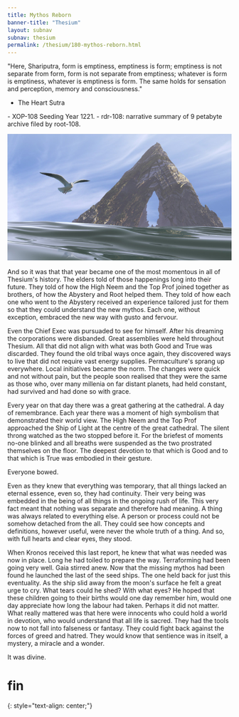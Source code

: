 ```yaml
---
title: Mythos Reborn
banner-title: "Thesium" 
layout: subnav 
subnav: thesium 
permalink: /thesium/180-mythos-reborn.html
---
```


<div class="quote">
"Here, Shariputra, form is emptiness, emptiness is form;  
emptiness is not separate from form,  
form is not separate from emptiness;  
whatever is form is emptiness, whatever is emptiness is form.  
The same holds for sensation and perception, memory and consciousness."

- The Heart Sutra
</div>

<div class="data">
- XOP-108 Seeding Year 1221.
- rdr-108: narrative summary of 9 petabyte archive filed by root-108.  
</div>

![mouette solitaire - capn-damo deviantart.com](/assets/images/Thesium/mouette-solitaire.jpg) 

And so it was that that year became one of the most momentous in all of
Thesium's history. The elders told of those happenings long into their future.
They told of how the High Neem and the Top Prof joined together as brothers, of
how the Abystery and Root helped them. They told of how each one who went to
the Abystery received an experience tailored just for them so that they could
understand the new mythos. Each one, without exception, embraced the new way
with gusto and fervour.

Even the Chief Exec was pursuaded to see for himself. After his dreaming the
corporations were disbanded. Great assemblies were held throughout Thesium. All
that did not align with what was both Good and True was discarded. They found
the old tribal ways once again, they discovered ways to live that did not
require vast energy supplies. Permaculture's sprang up everywhere. Local
initiatives became the norm. The changes were quick and not without pain, but
the people soon realised that they were the same as those who, over many
millenia on far distant planets, had held constant, had survived and had done
so with grace.

Every year on that day there was a great gathering at the cathedral. A day of
remembrance. Each year there was a moment of high symbolism that demonstrated
their world view. The High Neem and the Top Prof approached the Ship of Light
at the centre of the great cathedral. The silent throng watched as the two
stopped before it. For the briefest of moments no-one blinked and all breaths
were suspended as the two prostrated themselves on the floor. The deepest
devotion to that which is Good and to that which is True was embodied in their
gesture.

Everyone bowed.

Even as they knew that everything was temporary, that all things lacked an
eternal essence, even so, they had continuity. Their very being was embedded in
the being of all things in the ongoing rush of life. This very fact meant that
nothing was separate and therefore had meaning. A thing was always related to
everything else. A person or process could not be somehow detached from the
all. They could see how concepts and definitions, however useful, were never the
whole truth of a thing. And so, with full hearts and clear eyes, they stood.

When Kronos received this last report, he knew that what was needed was now in
place. Long he had toiled to prepare the way. Terraforming had been going very
well. Gaia stirred anew. Now that the missing mythos had been found he launched
the last of the seed ships. The one held back for just this eventuality. As the
ship slid away from the moon's surface he felt a great urge to cry. What tears
could he shed? With what eyes? He hoped that these children going to their
births would one day remember him, would one day appreciate how long the labour
had taken. Perhaps it did not matter. What really mattered was that here were
innocents who could hold a world in devotion, who would understand that all
life is sacred. They had the tools now to not fall into falseness or fantasy.
They could fight back against the forces of greed and hatred. They would know
that sentience was in itself, a mystery, a miracle and a wonder.

It was divine.


# fin 
{: style="text-align: center;"}
